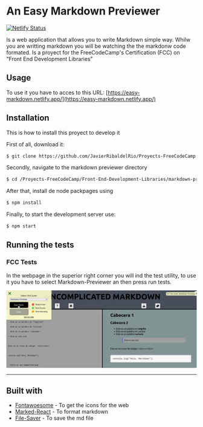 # An Easy Markdown Previewer


[![Netlify Status](https://api.netlify.com/api/v1/badges/286233a3-bbac-46ab-bf16-013ae5f5b48d/deploy-status)](https://app.netlify.com/sites/easy-markdown/deploys) 

Is a web application that allows you to write Markdown simple way. Whilw you are writting markdown you will be watching the the markdonw code formated. Is a proyect for the FreeCodeCamp's Certification (FCC) on "Front End Development Libraries"

## Usage 
 
To use it you have to acces to this URL: [https://easy-markdown.netlify.app/](https://easy-markdown.netlify.app/)

## Installation

This is how to install this proyect to develop it

First of all, download it:

```bash
$ git clone https://github.com/JavierRibaldelRio/Proyects-FreeCodeCamp.git
```

Secondly, navigate to the markdown previewer directory

```bash 
$ cd /Proyects-FreeCodeCamp/Front-End-Development-Libraries/markdown-previewer
```

After that, install de node packpages using

```bash
$ npm install
```

Finally, to start the development server use:

```bash
$ npm start
```

## Running the tests

### FCC Tests

In the webpage in the superior right corner you will ind the test utility, to use it you have to select Markdown-Previewer an then press run tests.

![Screenshot of how to run the tests](public/readme_pic.png)


--- 

## Built with

- [Fontawoesome](https://fontawesome.com/) - To get the icons for the web
-  [Marked-React](https://www.npmjs.com/package/marked-react) - To format markdown
-  [File-Saver](https://www.npmjs.com/package/file-saver) - To save the md file
